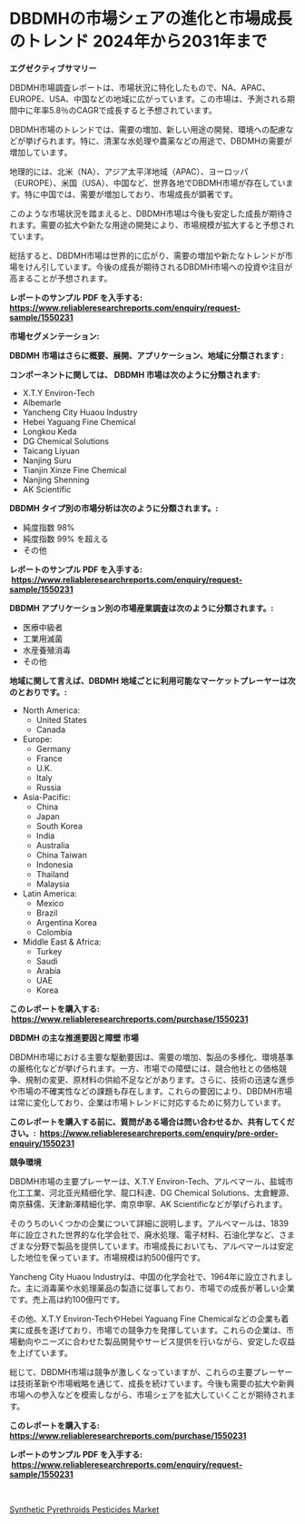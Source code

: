 <p><h1>DBDMHの市場シェアの進化と市場成長のトレンド 2024年から2031年まで</h1></p><p><strong>エグゼクティブサマリー</strong></p>
<p><p>DBDMH市場調査レポートは、市場状況に特化したもので、NA、APAC、EUROPE、USA、中国などの地域に広がっています。この市場は、予測される期間中に年率5.8％のCAGRで成長すると予想されています。</p><p>DBDMH市場のトレンドでは、需要の増加、新しい用途の開発、環境への配慮などが挙げられます。特に、清潔な水処理や農薬などの用途で、DBDMHの需要が増加しています。</p><p>地理的には、北米（NA）、アジア太平洋地域（APAC）、ヨーロッパ（EUROPE）、米国（USA）、中国など、世界各地でDBDMH市場が存在しています。特に中国では、需要が増加しており、市場成長が顕著です。</p><p>このような市場状況を踏まえると、DBDMH市場は今後も安定した成長が期待されます。需要の拡大や新たな用途の開発により、市場規模が拡大すると予想されています。</p><p>総括すると、DBDMH市場は世界的に広がり、需要の増加や新たなトレンドが市場をけん引しています。今後の成長が期待されるDBDMH市場への投資や注目が高まることが予想されます。</p></p>
<p><strong>レポートのサンプル PDF を入手する: <a href="https://www.reliableresearchreports.com/enquiry/request-sample/1550231">https://www.reliableresearchreports.com/enquiry/request-sample/1550231</a></strong></p>
<p><strong>市場セグメンテーション:</strong></p>
<p><strong> DBDMH 市場はさらに概要、展開、アプリケーション、地域に分類されます :</strong></p>
<p><strong>コンポーネントに関しては、 DBDMH 市場は次のように分類されます: &nbsp;</strong></p>
<p><ul><li>X.T.Y Environ-Tech</li><li>Albemarle</li><li>Yancheng City Huaou Industry</li><li>Hebei Yaguang Fine Chemical</li><li>Longkou Keda</li><li>DG Chemical Solutions</li><li>Taicang Liyuan</li><li>Nanjing Suru</li><li>Tianjin Xinze Fine Chemical</li><li>Nanjing Shenning</li><li>AK Scientific</li></ul></p>
<p><strong> DBDMH タイプ別の市場分析は次のように分類されます。:</strong></p>
<p><ul><li>純度指数 98%</li><li>純度指数 99% を超える</li><li>その他</li></ul></p>
<p><strong>レポートのサンプル PDF を入手する: &nbsp;<a href="https://www.reliableresearchreports.com/enquiry/request-sample/1550231">https://www.reliableresearchreports.com/enquiry/request-sample/1550231</a></strong></p>
<p><strong> DBDMH アプリケーション別の市場産業調査は次のように分類されます。:</strong></p>
<p><ul><li>医療中級者</li><li>工業用滅菌</li><li>水産養殖消毒</li><li>その他</li></ul></p>
<p><strong>地域に関して言えば、DBDMH 地域ごとに利用可能なマーケットプレーヤーは次のとおりです。:</strong></p>
<p><ul>
    <li>
        North America:
        <ul>
            <li>United States</li>
            <li>Canada</li>
        </ul>
    </li>
    <li>
        Europe:
        <ul>
            <li>Germany</li>
            <li>France</li>
            <li>U.K.</li>
            <li>Italy</li>
            <li>Russia</li>
        </ul>
    </li>
    <li>
        Asia-Pacific:
        <ul>
            <li>China</li>
            <li>Japan</li>
            <li>South Korea</li>
            <li>India</li>
            <li>Australia</li>
            <li>China Taiwan</li>
            <li>Indonesia</li>
            <li>Thailand</li>
            <li>Malaysia</li>
        </ul>
    </li>
    <li>
        Latin America:
        <ul>
            <li>Mexico</li>
            <li>Brazil</li>
            <li>Argentina Korea</li>
            <li>Colombia</li>
        </ul>
    </li>
    <li>
        Middle East & Africa:
        <ul>
            <li>Turkey</li>
            <li>Saudi</li>
            <li>Arabia</li>
            <li>UAE</li>
            <li>Korea</li>
        </ul>
    </li>
    </ul></p>
<p><strong>このレポートを購入する: &nbsp;<a href="https://www.reliableresearchreports.com/purchase/1550231">https://www.reliableresearchreports.com/purchase/1550231</a></strong></p>
<p><strong>DBDMH の主な推進要因と障壁 市場</strong></p>
<p><p>DBDMH市場における主要な駆動要因は、需要の増加、製品の多様化、環境基準の厳格化などが挙げられます。一方、市場での障壁には、競合他社との価格競争、規制の変更、原材料の供給不足などがあります。さらに、技術の迅速な進歩や市場の不確実性などの課題も存在します。これらの要因により、DBDMH市場は常に変化しており、企業は市場トレンドに対応するために努力しています。</p></p>
<p><strong>このレポートを購入する前に、質問がある場合は問い合わせるか、共有してください。:&nbsp; <a href="https://www.reliableresearchreports.com/enquiry/pre-order-enquiry/1550231">https://www.reliableresearchreports.com/enquiry/pre-order-enquiry/1550231</a></strong></p>
<p><strong>競争環境</strong></p>
<p><p>DBDMH市場の主要プレーヤーは、X.T.Y Environ-Tech、アルベマール、盐城市化工工業、河北亚光精细化学、龍口科達、DG Chemical Solutions、太倉鯉源、南京蘇儒、天津新澤精細化学、南京申寧、AK Scientificなどが挙げられます。</p><p>そのうちのいくつかの企業について詳細に説明します。アルベマールは、1839年に設立された世界的な化学会社で、廃水処理、電子材料、石油化学など、さまざまな分野で製品を提供しています。市場成長においても、アルベマールは安定した地位を保っています。市場規模は約500億円です。</p><p>Yancheng City Huaou Industryは、中国の化学会社で、1964年に設立されました。主に消毒薬や水処理薬品の製造に従事しており、市場での成長が著しい企業です。売上高は約100億円です。</p><p>その他、X.T.Y Environ-TechやHebei Yaguang Fine Chemicalなどの企業も着実に成長を遂げており、市場での競争力を発揮しています。これらの企業は、市場動向やニーズに合わせた製品開発やサービス提供を行いながら、安定した収益を上げています。</p><p>総じて、DBDMH市場は競争が激しくなっていますが、これらの主要プレーヤーは技術革新や市場戦略を通じて、成長を続けています。今後も需要の拡大や新興市場への参入などを模索しながら、市場シェアを拡大していくことが期待されます。</p></p>
<p><strong>このレポートを購入する: &nbsp; <a href="https://www.reliableresearchreports.com/purchase/1550231">https://www.reliableresearchreports.com/purchase/1550231</a></strong></p>
<p><strong>レポートのサンプル PDF を入手する: &nbsp;<a href="https://www.reliableresearchreports.com/enquiry/request-sample/1550231">https://www.reliableresearchreports.com/enquiry/request-sample/1550231</a></strong><strong></strong></p>
<p>&nbsp;</p>
<p><p><a href="https://chivalrous-flock-a86.notion.site/Synthetic-Pyrethroids-Pesticides-Market-Size-Furnishes-Valuable-Information-Encompassing-Market-Shar-713fe234203b4248a733a1b0a4265f66">Synthetic Pyrethroids Pesticides Market</a></p></p>